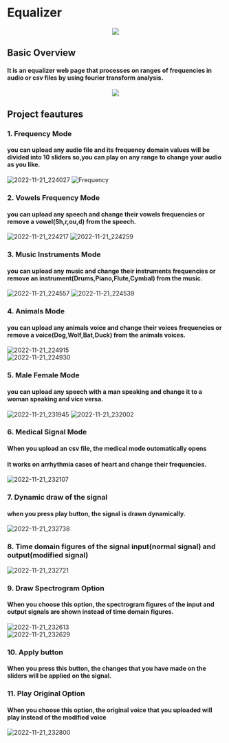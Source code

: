 # Equalizer
<p align="center">
    <img src="https://user-images.githubusercontent.com/87495750/203169343-46e70350-b5da-4200-b2dd-f45e218915a4.gif"> 
    
    

## Basic Overview
#### It is an equalizer web page that processes on ranges of frequencies in audio or csv files by using fourier transform analysis. 
<p align="center">
    <img src="https://user-images.githubusercontent.com/87495750/203153675-3dad81bd-c4d6-4b5b-8b9e-c240f8eb64e5.png">   


## Project feautures
    
### 1. Frequency Mode
#### you can upload any audio file and its frequency domain values will be divided into 10 sliders so,you can play on any range to change your audio as you like.
![2022-11-21_224027](https://user-images.githubusercontent.com/87495750/203154188-b5ff6664-2a61-462d-a687-3f2e573a00ba.jpg)
![Frequency](https://user-images.githubusercontent.com/87495750/203154256-c2184251-ad39-4f7e-8e13-2fd91d61fc38.jpg)


### 2. Vowels Frequency Mode
#### you can upload any speech and change their vowels frequencies or remove a vowel(Sh,r,ou,d) from the speech.
![2022-11-21_224217](https://user-images.githubusercontent.com/87495750/203154611-685c2b0e-953b-429c-bab5-43708940d08f.jpg)
![2022-11-21_224259](https://user-images.githubusercontent.com/87495750/203154676-b61259a5-4253-49de-a776-a13debc5c5c2.jpg)  
        
### 3. Music Instruments Mode
####  you can upload any music and change their instruments frequencies or remove an instrument(Drums,Piano,Flute,Cymbal) from the music.  
![2022-11-21_224557](https://user-images.githubusercontent.com/87495750/203155298-e7050e09-ae52-4d00-a7ee-2d454fcc9a91.jpg)
![2022-11-21_224539](https://user-images.githubusercontent.com/87495750/203155370-6be625b5-9197-4721-a917-34883d1347fc.jpg)
  
### 4. Animals Mode
#### you can upload any animals voice and change their voices frequencies or remove a voice(Dog,Wolf,Bat,Duck) from the animals voices. 
![2022-11-21_224915](https://user-images.githubusercontent.com/87495750/203155542-257e41c3-1c90-48e0-bf35-f5eca57044c4.jpg)       
![2022-11-21_224930](https://user-images.githubusercontent.com/87495750/203155609-dc69e079-b801-491a-8007-d3d5db96e07f.jpg)

### 5. Male Female Mode
#### you can upload any speech with a man speaking and change it to a woman speaking and vice versa. 
![2022-11-21_231945](https://user-images.githubusercontent.com/87495750/203161837-85142362-5c1a-43f1-b3c1-75082d50164d.jpg)
![2022-11-21_232002](https://user-images.githubusercontent.com/87495750/203161928-96474360-fde5-432d-9928-0eb5fbd37bca.jpg)  

### 6. Medical Signal Mode
#### When you upload an csv file, the medical mode outomatically opens
#### It works on arrhythmia cases of heart and change their frequencies.  
![2022-11-21_232107](https://user-images.githubusercontent.com/87495750/203163796-7acb22df-6960-4bca-93e2-de0a7a6f97af.jpg)

### 7. Dynamic draw of the signal
#### when you press play button, the signal is drawn dynamically.
![2022-11-21_232738](https://user-images.githubusercontent.com/87495750/203164547-f2a7c920-3b47-4c41-b85b-6ce362587853.jpg)    

### 8. Time domain figures of the signal input(normal signal) and output(modified signal)
![2022-11-21_232721](https://user-images.githubusercontent.com/87495750/203164636-e71e7738-7b81-4c35-9143-5f3eeaad21e1.jpg)

### 9. Draw Spectrogram Option
#### When you choose this option, the spectrogram figures of the input and output signals are shown instead of time domain figures.
![2022-11-21_232613](https://user-images.githubusercontent.com/87495750/203170221-c9905344-0876-4403-aa55-9326157d15cb.jpg)    
![2022-11-21_232629](https://user-images.githubusercontent.com/87495750/203164881-b9ec2043-83e7-4f5f-b4c7-51f9efd68a34.jpg)  
  
### 10. Apply button
#### When you press this button, the changes that you have made on the sliders will be applied on the signal.  
  
### 11. Play Original Option 
#### When you choose this option, the original voice that you uploaded will play instead of the modified voice
![2022-11-21_232800](https://user-images.githubusercontent.com/87495750/203164965-c7dcabc1-e9df-4974-8371-baa0a6b9c7a8.jpg)  


